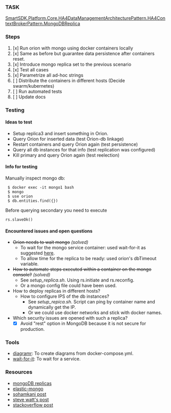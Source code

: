 ### TASK
 [SmartSDK.Platform.Core.HA4DataManagementArchitecturePattern.HA4ContextBrokerPattern.MongoDBReplica](https://jira.fiware.org/browse/SMAR-6)

### Steps

 1. [x] Run orion with mongo using docker containers locally
 2. [x] Same as before but guarantee data persistence after containers reset.
 3. [x] Introduce mongo replica set to the previous scenario
 4. [x] Test all cases
 5. [x] Parametrize all ad-hoc strings
 6. [ ] Distribute the containers in different hosts (Decide swarm/kubernetes)
 7. [ ] Run automated tests
 8. [ ] Update docs

### Testing

#### Ideas to test
- Setup replica3 and insert something in Orion.
- Query Orion for inserted data (test Orion-db linkage)
- Restart containers and query Orion again (test persistence)
- Query all db instances for that info (test replication was configured)
- Kill primary and query Orion again (test reelection)

#### Info for testing
 Manually inspect mongo db:

     $ docker exec -it mongo1 bash
     $ mongo
     $ use orion
     $ db.entities.find({})
Before querying secondary you need to execute

    rs.slaveOk()

#### Encountered issues and open questions
  - ~~Orion needs to wait mongo~~ _(solved)_
    - To wait for the mongo service container: used wait-for-it as suggested [here](https://docs.docker.com/compose/startup-order/).
    - To allow time for the replica to be ready: used orion's dbTimeout variable.
  - ~~How to automate steps executed within a container on the mongo console?~~ _(solved)_
     - See _setup_replica.sh_. Using rs.initiate and rs.reconfig.
     - Or a mongo config file could have been used.
  - How to deploy replicas in different hosts?
      - How to configure IPS of the db instances?
         - See *setup_repica.sh*. Script can ping by container name and dynamically get the IP.
         - Or we could use docker networks and stick with docker names.
  - Which security issues are opened with such a replica?
    - [x] Avoid "rest" option in MongoDB because it is not secure for production.

### Tools
 - [diagramr](http://diagramr.inventage.com): To create diagrams from docker-compose.yml.
 - [wait-for-it](https://github.com/vishnubob/wait-for-it): To wait for a service.

### Resources
   - [mongoDB replicas](https://docs.mongodb.com/manual/replication/)
   - [elastic-mongo](https://github.com/soldotno/elastic-mongo)
   - [sohamkani post](http://www.sohamkamani.com/blog/2016/06/30/docker-mongo-replica-set/)
   - [steve watt's post]( http://www.emergingafrican.com/2016/02/deploying-mongodb-replica-sets-with.html)
   - [stackoverflow post](http://stackoverflow.com/questions/27187591/deploy-mongodb-replicaset-servers-with-docker-on-different-physical-servers)
